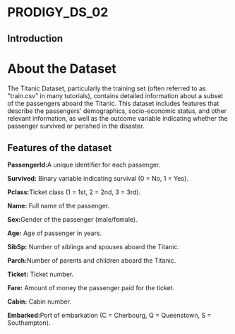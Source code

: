 # PRODIGY_DS_02
## Introduction

<h1>About the Dataset</h1>
<p>The Titanic Dataset, particularly the training set (often referred to as "train.csv" in many tutorials), contains detailed information about a subset of the passengers aboard the Titanic. This dataset includes features that describe the passengers' demographics, socio-economic status, and other relevant information, as well as the outcome variable indicating whether the passenger survived or perished in the disaster.</p>

<h2>Features of the dataset</h2>

<p><strong>PassengerId:</strong>A unique identifier for each passenger.</p>
<p><strong>Survived:</strong>  Binary variable indicating survival (0 = No, 1 = Yes).</p>
<p><strong>Pclass:</strong>Ticket class (1 = 1st, 2 = 2nd, 3 = 3rd).</p>
   
<p><strong>Name:</strong> Full name of the passenger.</p>
<p><strong>Sex:</strong>Gender of the passenger (male/female).</p>
<p><strong>Age:</strong> Age of passenger in years. </p>
<p><strong>SibSp:</strong>  Number of siblings and spouses aboard the Titanic.</p>
<p><strong>Parch:</strong>Number of parents and children aboard the Titanic.</p>
<p><strong>Ticket:</strong> Ticket number.</p>
<p><strong>Fare:</strong> Amount of money the passenger paid for the ticket.</p>
<p><strong>Cabin:</strong> Cabin number. </p>
<p><strong>Embarked:</strong>Port of embarkation (C = Cherbourg, Q = Queenstown, S = Southampton).</p>


